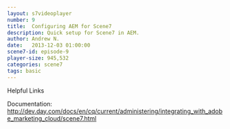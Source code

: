 ```yaml
---
layout: s7videoplayer
number: 9
title:  Configuring AEM for Scene7
description: Quick setup for Scene7 in AEM.
author: Andrew N.
date:   2013-12-03 01:00:00
scene7-id: episode-9
player-size: 945,532
categories: scene7
tags: basic
---
```


Helpful Links

Documentation:
http://dev.day.com/docs/en/cq/current/administering/integrating_with_adobe_marketing_cloud/scene7.html

